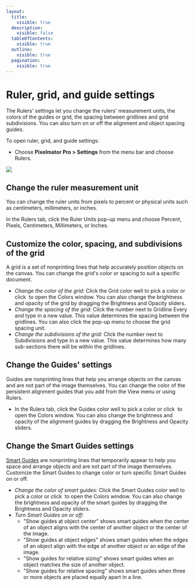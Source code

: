 ```yaml
---
layout:
  title:
    visible: true
  description:
    visible: false
  tableOfContents:
    visible: true
  outline:
    visible: true
  pagination:
    visible: true
---
```


# Ruler, grid, and guide settings

The Rulers' settings let you change the rulers' measurement units, the colors of the guides or grid, the spacing between gridlines and grid subdivisions. You can also turn on or off the alignment and object spacing guides.

To open ruler, grid, and guide settings:

* Choose **Pixelmator Pro > Settings** from the menu bar and choose Rulers.

![](https://help.pixelmator.com/pixelmator-pro/3.5/assets/English/1677071710000.jpeg)

## Change the ruler measurement unit

You can change the ruler units from pixels to percent or physical units such as centimeters, millimeters, or inches.

In the Rulers tab, click the Ruler Units pop-up menu and choose Percent, Pixels, Centimeters, Millimeters, or Inches.

## Customize the color, spacing, and subdivisions of the grid

A grid is a set of nonprinting lines that help accurately position objects on the canvas. You can change the grid's color or spacing to suit a specific document.

* _Change the color of the grid:_ Click the Grid color well to pick a color or click <img src="https://help.pixelmator.com/pixelmator-pro/3.5/assets/English/1582542017000.png" alt="" data-size="line"> to open the Colors window. You can also change the brightness and opacity of the grid by dragging the Brightness and Opacity sliders.
* _Change the spacing of the grid:_ Click the number next to Gridline Every and type in a new value. This value determines the spacing between the gridlines. You can also click the pop-up menu to choose the grid spacing unit.
* _Change the subdivisions of the grid:_ Click the number next to Subdivisions and type in a new value. This value determines how many sub-sections there will be within the gridlines.

## Change the Guides' settings

Guides are nonprinting lines that help you arrange objects on the canvas and are not part of the image themselves. You can change the color of the persistent alignment guides that you add from the View menu or using Rulers.

* In the Rulers tab, click the Guides color well to pick a color or click <img src="https://help.pixelmator.com/pixelmator-pro/3.5/assets/English/1582542017000.png" alt="" data-size="line"> to open the Colors window. You can also change the brightness and opacity of the alignment guides by dragging the Brightness and Opacity sliders.

## Change the Smart Guides settings

[Smart Guides](../../work-with-layers/use-alignment-guides.md) are nonprinting lines that temporarily appear to help you space and arrange objects and are not part of the image themselves. Customize the Smart Guides to change color or turn specific Smart Guides on or off.

* _Change the color of smart guides:_ Click the Smart Guides color well to pick a color or click <img src="https://help.pixelmator.com/pixelmator-pro/3.5/assets/English/1582542017000.png" alt="" data-size="line"> to open the Colors window. You can also change the brightness and opacity of the smart guides by dragging the Brightness and Opacity sliders.
* _Turn Smart Guides on or off:_
  * "Show guides at object center" shows smart guides when the center of an object aligns with the center of another object or the center of the image.
  * "Show guides at object edges" shows smart guides when the edges of an object align with the edge of another object or an edge of the image.
  * "Show guides for relative sizing" shows smart guides when an object matches the size of another object.
  * "Show guides for relative spacing" shows smart guides when three or more objects are placed equally apart in a line.
